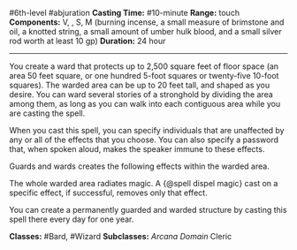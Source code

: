 #6th-level #abjuration
**Casting Time:** #10-minute
**Range:** touch
**Components:** V, , S, M (burning incense, a small measure of brimstone and oil, a knotted string, a small amount of umber hulk blood, and a small silver rod worth at least 10 gp)
**Duration:** 24 hour

---

You create a ward that protects up to 2,500 square feet of floor space (an area 50 feet square, or one hundred 5-foot squares or twenty-five 10-foot squares). The warded area can be up to 20 feet tall, and shaped as you desire. You can ward several stories of a stronghold by dividing the area among them, as long as you can walk into each contiguous area while you are casting the spell.

When you cast this spell, you can specify individuals that are unaffected by any or all of the effects that you choose. You can also specify a password that, when spoken aloud, makes the speaker immune to these effects.

Guards and wards creates the following effects within the warded area.





The whole warded area radiates magic. A {@spell dispel magic} cast on a specific effect, if successful, removes only that effect.

You can create a permanently guarded and warded structure by casting this spell there every day for one year.


**Classes:** #Bard, #Wizard
**Subclasses:** *Arcana Domain* Cleric
